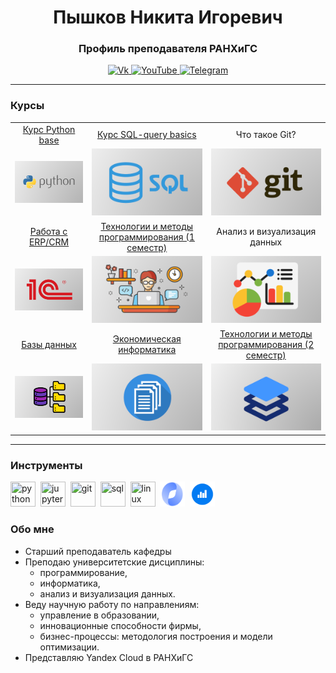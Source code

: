 <div id="header" align="center">
    <h1>Пышков Никита Игоревич</h1>
    <h3>Профиль преподавателя РАНХиГС</h3>
</div>

<div id="socials" align="center">
    <a href="https://vk.com/pyshkovni">
    <img src="https://img.shields.io/badge/Vk-blue?style=for-the-badge&logo=vk&logoColor=white" alt="Vk"/>
  </a>
  <a href="https://www.youtube.com/channel/UCFl8u5LGFv0UqhfP5whEoVA">
    <img src="https://img.shields.io/badge/YouTube-blue?style=for-the-badge&logo=youtube&logoColor=white" alt="YouTube"/>
  </a>
  <a href="[telegram-url](https://t.me/pyshkovni)">
    <img src="https://img.shields.io/badge/Telegram-blue?style=for-the-badge&logo=telegram&logoColor=white" alt="Telegram"/>
  </a>
</div>

---

### Курсы

| | | |
|:--:|:--:|:--:|
| [Курс Python base](https://pyshkovni.github.io/python_base/) | [Курс SQL-query basics](https://pyshkovni.github.io/sql_query_basics/) | Что такое Git? |
| [![](img/python_logo.png)](https://pyshkovni.github.io/python_base/) | [![](img/sql_logo_no.png)](https://pyshkovni.github.io/sql_query_basics/) | ![](img/git_logo.png) |
| [Работа с ERP/CRM]() | [Технологии и методы программирования (1 семестр)](https://github.com/pyshkovni/timp-course) | Анализ и визуализация данных |
| [![](img/erp_logo_no.png)](https://github.com/pyshkovni/crm-cases) | [![](img/cs_logo.png)](https://github.com/pyshkovni/timp-course) | [![](img/data_logo_no.png)]() |
| [Базы данных]() | [Экономическая информатика]() | [Технологии и методы программирования (2 семестр)]() |
| [![](img/db_logo_no.png)]() | [![](img/doc_logo_no.png)]() | [![](img/container_logo.png)]() |

---
### Инструменты

<img src="https://cdn.jsdelivr.net/gh/devicons/devicon/icons/python/python-original.svg" title="python" width="40" height="40"/>&nbsp;
<img src="https://cdn.jsdelivr.net/gh/devicons/devicon/icons/jupyter/jupyter-original.svg" title="jupyter" width="40" height="40"/>&nbsp;
<img src="https://cdn.jsdelivr.net/gh/devicons/devicon/icons/git/git-original.svg" title="git" width="40" height="40"/>&nbsp;
<img src="https://cdn.jsdelivr.net/gh/devicons/devicon/icons/postgresql/postgresql-original.svg" title="sql" width="40" height="40"/>&nbsp;
<img src="https://cdn.jsdelivr.net/gh/devicons/devicon/icons/linux/linux-original.svg" title="linux" width="40" height="40"/>&nbsp;
<img src="img/yandex_cloud_emb.png" title="yandex cloud" width="40" height="40"/>&nbsp;
<img src="img/datalens_emb.png" title="datalens" width="40" height="40"/>&nbsp;

### Обо мне

* Старший преподаватель кафедры
* Преподаю университетские дисциплины:
  * программирование,
  * информатика,
  * анализ и визуализация данных.
* Веду научную работу по направлениям:
  * управление в образовании,
  * инновационные способности фирмы,
  * бизнес-процессы: методология построения и модели оптимизации.
* Представляю Yandex Cloud в РАНХиГС
